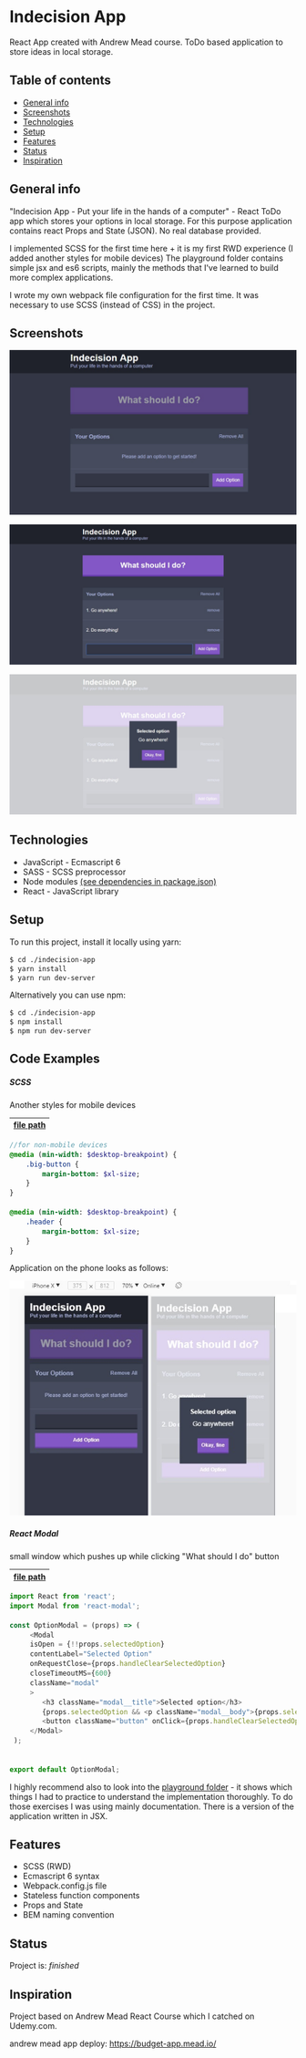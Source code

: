 # Indecision App 
React App created with Andrew Mead course. ToDo based application to store ideas in local storage.


## Table of contents
* [General info](#general-info)
* [Screenshots](#screenshots)
* [Technologies](#technologies)
* [Setup](#setup)
* [Features](#features)
* [Status](#status)
* [Inspiration](#inspiration)


## General info
"Indecision App - Put your life in the hands of a computer" - React ToDo app which stores your options in local storage. For this purpose application contains react Props and State (JSON). No real database provided.

I implemented SCSS for the first time here + it is my first RWD experience (I added another styles for mobile devices)
The playground folder contains simple jsx and es6 scripts, mainly the methods that I've learned to build more complex applications.

I wrote my own webpack file configuration for the first time. It was necessary to use SCSS (instead of CSS) in the project.


## Screenshots

![Example screenshot](https://raw.githubusercontent.com/lapinskap/lapinskap.github.io/master/assets/img/projects/proj-1/thumb.jpg)


![Example screenshot](https://raw.githubusercontent.com/lapinskap/lapinskap.github.io/master/assets/img/projects/proj-1/dog.jpg)

![Example screenshot](https://raw.githubusercontent.com/lapinskap/lapinskap.github.io/master/assets/img/projects/proj-1/wall.jpg)

## Technologies
* JavaScript - Ecmascript 6
* SASS - SCSS preprocessor
* Node modules [(see dependencies in package.json)](./package.json)
* React - JavaScript library

## Setup
To run this project, install it locally using yarn:

```
$ cd ./indecision-app
$ yarn install
$ yarn run dev-server
```
Alternatively you can use npm:

```
$ cd ./indecision-app
$ npm install
$ npm run dev-server
```

## Code Examples

##### SCSS
Another styles for mobile devices

| [file path](./src/styles/components/)     | 
| :---------------------------------:|

```sass
//for non-mobile devices
@media (min-width: $desktop-breakpoint) {
    .big-button {
        margin-bottom: $xl-size;
    }
}

@media (min-width: $desktop-breakpoint) {
    .header {
        margin-bottom: $xl-size;
    }
}
```

Application on the phone looks as follows:

![mobile](https://raw.githubusercontent.com/lapinskap/lapinskap.github.io/master/assets/img/projects/proj-1/mobile.jpg)

##### React Modal
small window which pushes up while clicking "What should I do" button

| [file path](./src/components/OptionModal.js)     | 
| :---------------------------------:|


```javascript
import React from 'react';
import Modal from 'react-modal';

const OptionModal = (props) => (
     <Modal
     isOpen = {!!props.selectedOption}
     contentLabel="Selected Option"
     onRequestClose={props.handleClearSelectedOption}
     closeTimeoutMS={600}
     className="modal"
     >
        <h3 className="modal__title">Selected option</h3> 
        {props.selectedOption && <p className="modal__body">{props.selectedOption}</p>}
        <button className="button" onClick={props.handleClearSelectedOption}>Okay, fine</button>
     </Modal>
 );


export default OptionModal; 
```

I highly recommend also to look into the [playground folder](./src/playground/) - it shows which things I had to practice to understand the implementation thoroughly. To do those exercises I was using mainly documentation. There is a version of the application written in JSX.




## Features

* SCSS (RWD)
* Ecmascript 6 syntax
* Webpack.config.js file
* Stateless function components
* Props and State
* BEM naming convention

## Status
Project is: _finished_

## Inspiration
Project based on Andrew Mead React Course which I catched on Udemy.com.


andrew mead app deploy: https://budget-app.mead.io/
